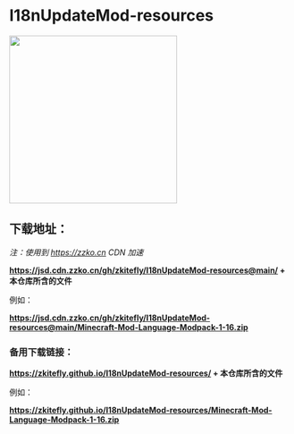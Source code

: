 # I18nUpdateMod-resources

<a href='https://gitclone.com'><img src='https://gitclone.com/img/title.ico' style='width:300px;'/></a>

## 下载地址：

*注：使用到 https://zzko.cn CDN 加速*

**https://jsd.cdn.zzko.cn/gh/zkitefly/I18nUpdateMod-resources@main/ + 本仓库所含的文件**

例如：

**https://jsd.cdn.zzko.cn/gh/zkitefly/I18nUpdateMod-resources@main/Minecraft-Mod-Language-Modpack-1-16.zip**

### 备用下载链接：

**https://zkitefly.github.io/I18nUpdateMod-resources/ + 本仓库所含的文件**

例如：

**https://zkitefly.github.io/I18nUpdateMod-resources/Minecraft-Mod-Language-Modpack-1-16.zip**
